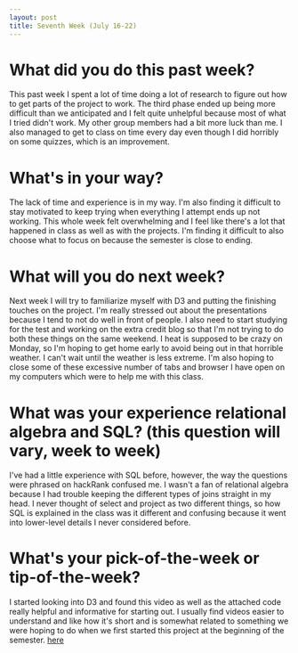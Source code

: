 ```yaml
---
layout: post
title: Seventh Week (July 16-22) 
---
```


# What did you do this past week?
This past week I spent a lot of time doing a lot of research to figure out how to get parts of the project to work. The third phase ended up being more difficult than we anticipated and I felt quite unhelpful because most of what I tried didn't work. My other group members had a bit more luck than me. I also managed to get to class on time every day even though I did horribly on some quizzes, which is an improvement. 

# What's in your way?
The lack of time and experience is in my way. I'm also finding it difficult to stay motivated to keep trying when everything I attempt ends up not working. This whole week felt overwhelming and I feel like there's a lot that happened in class as well as with the projects. I'm finding it difficult to also choose what to focus on because the semester is close to ending. 

# What will you do next week?
Next week I will try to familiarize myself with D3 and putting the finishing touches on the project. I'm really stressed out about the presentations because I tend to not do well in front of people. I also need to start studying for the test and working on the extra credit blog so that I'm not trying to do both these things on the same weekend. I heat is supposed to be crazy on Monday, so I'm hoping to get home early to avoid being out in that horrible weather. I can't wait until the weather is less extreme.  I'm also hoping to close some of these excessive number of tabs and browser I have open on my computers which were to help me with this class.  

# What was your experience relational algebra and SQL? (this question will vary, week to week)
I've had a little experience with SQL before, however, the way the questions were phrased on hackRank confused me. I wasn't a fan of relational algebra because I had trouble keeping the different types of joins straight in my head. I never thought of select and project as two different things, so how SQL is explained in the class was it different and confusing because it went into lower-level details I never considered before. 

# What's your pick-of-the-week or tip-of-the-week? 
I started looking into D3 and found this video as well as the attached code really helpful and informative for starting out. I usually find videos easier to understand and like how it's short and is somewhat related to something we were hoping to do when we first started this project at the beginning of the semester. [here](https://www.youtube.com/watch?v=bzl4hCH2CdY)
